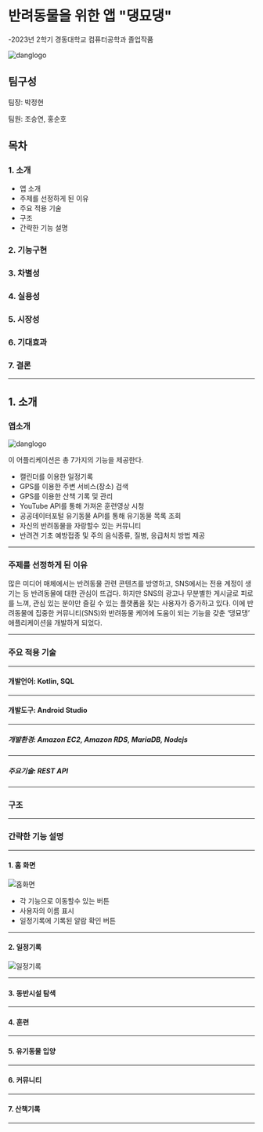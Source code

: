# 반려동물을 위한 앱 "댕묘댕"
-2023년 2학기 경동대학교 컴퓨터공학과 졸업작품

![danglogo](https://github.com/1924023/parkjeonghyun/assets/143380674/55836122-52db-4050-8de5-36ad02a8a909)

## 팀구성
팀장: 박정현


팀원: 조승연, 홍순호

## 목차
### 1. 소개
* 앱 소개
* 주제를 선정하게 된 이유
* 주요 적용 기술
* 구조
* 간략한 기능 설명
  
### 2. 기능구현
### 3. 차별성
### 4. 실용성
### 5. 시장성
### 6. 기대효과
### 7. 결론
---

## 1. 소개
### 앱소개
![danglogo](https://github.com/1924023/parkjeonghyun/assets/143380674/55836122-52db-4050-8de5-36ad02a8a909)

이 어플리케이션은 총 7가지의 기능을 제공한다.

* 캘린더를 이용한 일정기록
* GPS를 이용한 주변 서비스(장소) 검색
* GPS를 이용한 산책 기록 및 관리
* YouTube API를 통해 가져온 훈련영상 시청
* 공공데이터포털 유기동물 API를 통해 유기동물 목록 조회
* 자신의 반려동물을 자랑할수 있는 커뮤니티
* 반려견 기초 예방접종 및 주의 음식종류, 질병, 응급처치 방법 제공
---
### 주제를 선정하게 된 이유

많은 미디어 매체에서는 반려동물 관련 콘텐츠를 방영하고, SNS에서는 전용 계정이 생기는 등 반려동물에 대한 관심이 뜨겁다. 하지만 SNS의 광고나 무분별한 게시글로 피로를 느껴, 관심 있는 분야만 즐길 수 있는 플랫폼을 찾는 사용자가 증가하고 있다. 이에 반려동물에 집중한 커뮤니티(SNS)와 반려동물 케어에 도움이 되는 기능을 갖춘 ‘댕묘댕’ 애플리케이션을 개발하게 되었다.

---
### 주요 적용 기술
---
#### 개발언어: Kotlin, SQL
---
#### 개발도구:  Android Studio
---
##### 개발환경: Amazon EC2, Amazon RDS, MariaDB, Nodejs
---
##### 주요기술: REST API
---
### 구조

---
### 간략한 기능 설명
---
#### 1. 홈 화면
![홈화면](https://github.com/1924023/parkjeonghyun/assets/143380674/581f0c20-966d-4156-8c15-f910fb518635)
* 각 기능으로 이동할수 있는 버튼
* 사용자의 이름 표시
* 일정기록에 기록된 알람 확인 버튼
---
#### 2. 일정기록
![일정기록](https://github.com/1924023/parkjeonghyun/assets/143380674/f02db5c9-731f-4d81-a12c-a2beb0829002)

---
#### 3. 동반시설 탐색
---
#### 4. 훈련
---
#### 5. 유기동물 입양
---
#### 6. 커뮤니티
---
#### 7. 산책기록
---
